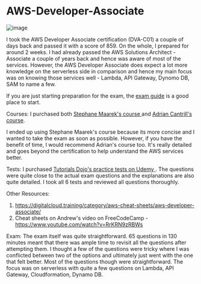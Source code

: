 # AWS-Developer-Associate

![image](https://d1.awsstatic.com/training-and-certification/certification-badges/AWS-Certified-Developer-Associate_badge.5c083fa855fe82c1cf2d0c8b883c265ec72a17c0.png)

I took the AWS Developer Associate certification (DVA-C01) a couple of days back and passed it with a score of 859. On the whole, I prepared for around 2 weeks. I had already passed the AWS Solutions Architect - Associate a couple of years back and hence was aware of most of the services. However, the AWS Developer Associate does expect a lot more knowledge on the serverless side in comparison and hence my main focus was on knowing those services well - Lambda, API Gateway, Dynomo DB, SAM to name a few.

If you are just starting preparation for the exam, the [exam guide](https://d1.awsstatic.com/training-and-certification/docs-dev-associate/AWS-Certified-Developer-Associate_Exam-Guide.pdf) is a good place to start.

Courses:
I purchased both [Stephane Maarek's course ](https://www.udemy.com/course/aws-certified-developer-associate-dva-c01) and [Adrian Cantrill's course](https://learn.cantrill.io/courses/enrolled/1101194).

I ended up using Stephane Maarek's course because its more concise and I wanted to take the exam as soon as possible. However, if you have the benefit of time, I would recommend Adrian's course too. It's really detailed and goes beyond the certification to help understand the AWS services better.

Tests:
I purchased [Tutorials Dojo's practice tests on Udemy ](https://www.udemy.com/course/aws-certified-developer-associate-practice-exams-amazon/learn/quiz/4630892#announcements). The questions were quite close to the actual exam questions and the explanations are also quite detailed. I took all 6 tests and reviewed all questions thoroughly.

Other Resources:
1. https://digitalcloud.training/category/aws-cheat-sheets/aws-developer-associate/
2. Cheat sheets on Andrew's video on FreeCodeCamp -https://www.youtube.com/watch?v=RrKRN9zRBWs

Exam:
The exam itself was quite straightforward. 65 questions in 130 minutes meant that there was ample time to revisit all the questions after attempting them. I thought a few of the questions were tricky where I was conflicted between two of the options and ultimately just went with the one that felt better. Most of the questions though were straightforward. The focus was on serverless with quite a few questions on Lambda, API Gateway, Cloudformation, Dynamo DB.



